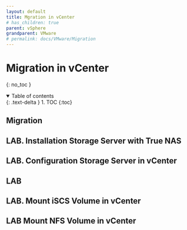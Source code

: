 ```yaml
---
layout: default
title: Mgration in vCenter
# has_children: true
parent: vSphere
grandparent: VMware
# permalink: docs/VMware/Migration
---
```


# Migration in vCenter

{: no_toc }

<details open markdown="block">  
  <summary>
    Table of contents
  </summary>
  {: .text-delta }
1. TOC  
{:toc}
</details>

## Migration

## LAB. Installation Storage Server with True NAS  

## LAB. Configuration Storage Server in vCenter  

## LAB  

## LAB. Mount iSCS Volume in vCenter  

## LAB  Mount NFS Volume in vCenter
